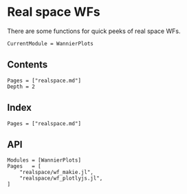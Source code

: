 # Real space WFs

There are some functions for quick peeks of real space WFs.

```@meta
CurrentModule = WannierPlots
```

## Contents

```@contents
Pages = ["realspace.md"]
Depth = 2
```

## Index

```@index
Pages = ["realspace.md"]
```

## API

```@autodocs
Modules = [WannierPlots]
Pages   = [
    "realspace/wf_makie.jl",
    "realspace/wf_plotlyjs.jl",
]
```
